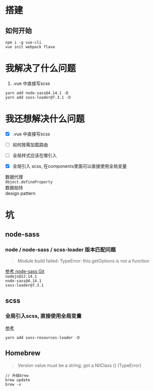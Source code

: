 # 搭建
## 如何开始
```
npm i -g vue-cli
vue init webpack flava
```
# 我解决了什么问题  
1. .vue 中直接写scss
```
yarn add node-sass@4.14.1 -D
yarn add sass-loader@7.3.1 -D
```

# 我还想解决什么问题
- [x] .vue 中直接写scss
- [ ] 如何按需加载路由
- [ ] 全局样式应该在哪引入 
- [x] 全局引入 scss, 在components里面可以直接使用全局变量


数据代理  
`Object.defineProperty`  
数据劫持  
design pattern  
  
# 坑
## node-sass
### node / node-sass / scss-loader 版本匹配问题
> Module build failed: TypeError: this.getOptions is not a function  

[参考 node-sass Git](https://github.com/sass/node-sass)  
`nodejs@12.14.1`  
`node-sass@4.14.1`  
`sass-loader@7.3.1`  

## scss  
### 全局引入scss, 直接使用全局变量  
[参考](https://zhuanlan.zhihu.com/p/180228946)  
```
yarn add sass-resources-loader -D
```

## Homebrew
> Version value must be a string; got a NilClass () (TypeError)
```
// 升级brew
brew update
brew -v
```
